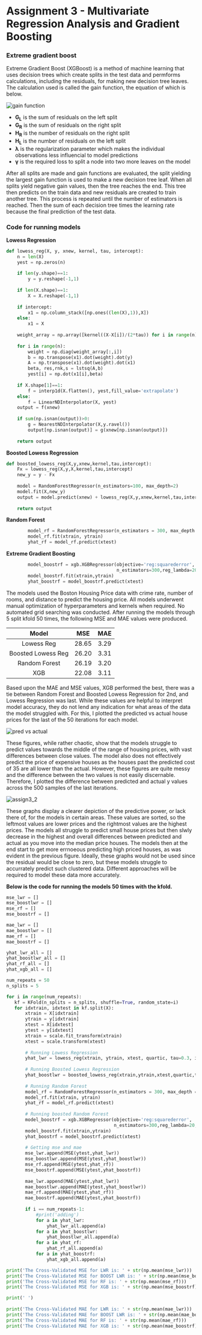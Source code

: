 # Assignment 3 - Multivariate Regression Analysis and Gradient Boosting

### Extreme gradient boost

Extreme Gradient Boost (XGBoost) is a method of machine learning that uses decision trees which create splits in the test data and permforms calculations, including the residuals, for making new decision tree leaves. The calculation used is called the gain function, the equation of which is below.

![gain function](https://user-images.githubusercontent.com/67921793/155613003-5e788a89-61ae-4e02-a7ad-373cd380c50f.png)

- **G<sub>L</sub>** is the sum of residuals on the left split
- **G<sub>R</sub>** is the sum of residuals on the right split
- **H<sub>R</sub>** is the number of residuals on the right split
- **H<sub>L</sub>** is the number of residuals on the left split
- **λ** is the regularization parameter which makes the individual observations less influencial to model predictions
- **γ** is the required loss to split a node into two more leaves on the model

After all splits are made and gain functions are evaluated, the split yielding the largest gain function is used to make a new decision tree leaf. When all splits yield negative gain values, then the tree reaches the end. This tree then predicts on the train data and new residuals are created to train another tree. This process is repeated until the number of estimators is reached. Then the sum of each decision tree times the learning rate because the final prediction of the test data.

### Code for running models

**Lowess Regression**
```python
def lowess_reg(X, y, xnew, kernel, tau, intercept):
    n = len(X)
    yest = np.zeros(n)
    
    if len(y.shape)==1:
        y = y.reshape(-1,1)
        
    if len(X.shape)==1:
        X = X.reshape(-1,1)
        
    if intercept:
        x1 = np.column_stack([np.ones((len(X),1)),X])
    else:
        x1 = X
        
    weight_array = np.array([kernel((X-X[i])/(2*tau)) for i in range(n)])
    
    for i in range(n):
        weight = np.diag(weight_array[:,i])
        b = np.transpose(x1).dot(weight).dot(y)
        A = np.transpose(x1).dot(weight).dot(x1)
        beta, res,rnk,s = lstsq(A,b)
        yest[i] = np.dot(x1[i],beta)
        
    if X.shape[1]==1:
        f = interp1d(X.flatten(), yest,fill_value='extrapolate')
    else:
        f = LinearNDInterpolator(X, yest)
    output = f(xnew)
    
    if sum(np.isnan(output))>0:
        g = NearestNDInterpolator(X,y.ravel())
        output[np.isnan(output)] = g(xnew[np.isnan(output)])
        
    return output
```

**Boosted Lowess Regression**
```python
def boosted_lowess_reg(X,y,xnew,kernel,tau,intercept):
    Fx = lowess_reg(X,y,X,kernel,tau,intercept)
    new_y = y - Fx
    
    model = RandomForestRegressor(n_estimators=100, max_depth=2)
    model.fit(X,new_y)
    output = model.predict(xnew) + lowess_reg(X,y,xnew,kernel,tau,intercept)
    
    return output
```

**Random Forest**
```python
        model_rf = RandomForestRegressor(n_estimators = 300, max_depth = 7)
        model_rf.fit(xtrain, ytrain)
        yhat_rf = model_rf.predict(xtest)
```

**Extreme Gradient Boosting**
```python
        model_boostrf = xgb.XGBRegressor(objective='reg:squarederror',
                                         n_estimators=300,reg_lambda=20,alpha=1,gamma=10,max_depth=7)
        model_boostrf.fit(xtrain,ytrain)
        yhat_boostrf = model_boostrf.predict(xtest)
```

The models used the Boston Housing Price data with crime rate, number of rooms, and distance to predict the housing price. All models underwent manual optimization of hyperparameters and kernels when required. No automated grid searching was conducted. After running the models through 5 split kfold 50 times, the following MSE and MAE values were produced. 
 
| Model | MSE    | MAE
| :---:   | :---: | :---: |
| Lowess Reg | 28.65     | 3.29
| Boosted Lowess Reg | 26.20 | 3.31
| Random Forest | 26.19 | 3.20
| XGB | 22.08 | 3.11
 
 
Based upon the MAE and MSE values, XGB performed the best, there was a tie between Random Forest and Boosted Lowess Regression for 2nd, and Lowess Regression was last. While these values are helpful to interpret model accuracy, they do not lend any indication for what areas of the data the model struggled with. For this, I plotted the predicted vs actual house prices for the last of the 50 iterations for each model.

![pred vs actual](https://user-images.githubusercontent.com/67921793/155621826-80c5458b-e13c-423f-92a2-639627b8ad24.png)

These figures, while rather chaotic, show that the models struggle to predict values towards the middle of the range of housing prices, with vast differences between close values. The model also does not effectively predict the price of expensive houses as the houses past the predicted cost of 35 are all lower than the actual. However, these figures are quite messy and the difference between the two values is not easily discernable. Therefore, I plotted the difference between predicted and actual y values across the 500 samples of the last iterations.

![assign3_2](https://user-images.githubusercontent.com/67921793/155622651-b041cae6-a9d3-40c9-8b17-51a6def98d9a.png)

These graphs display a clearer depiction of the predictive power, or lack there of, for the models in certain areas. These values are sorted, so the leftmost values are lower prices and the rightmost values are the highest prices. The models all struggle to predict small house prices but then slwly decrease in the highest and overall differences between predicted and actual as you move into the median price houses. The models then at the end start to get more errnoeous predicting high priced houses, as was evident in the previous figure. Ideally, these graphs would not be used since the residual would be close to zero, but these models struggle to accurrately predict such clustered data. Different approaches will be required to model these data more accurately.

**Below is the code for running the models 50 times with the kfold.**

 ```python
 mse_lwr = []
mse_boostlwr = []
mse_rf = []
mse_boostrf = []

mae_lwr = []
mae_boostlwr = []
mae_rf = []
mae_boostrf = []

yhat_lwr_all = []
yhat_boostlwr_all = []
yhat_rf_all = []
yhat_xgb_all = []

num_repeats = 50
n_splits = 5

for i in range(num_repeats):
    kf = KFold(n_splits = n_splits, shuffle=True, random_state=i)
    for idxtrain, idxtest in kf.split(X):
        xtrain = X[idxtrain]
        ytrain = y[idxtrain]
        xtest = X[idxtest]
        ytest = y[idxtest]
        xtrain = scale.fit_transform(xtrain)
        xtest = scale.transform(xtest)
        
        # Running Lowess Regression
        yhat_lwr = lowess_reg(xtrain, ytrain, xtest, quartic, tau=0.3, intercept=True)
        
        # Running Boosted Lowess Regression
        yhat_boostlwr = boosted_lowess_reg(xtrain,ytrain,xtest,quartic,tau=1,intercept=True)
        
        # Running Random Forest
        model_rf = RandomForestRegressor(n_estimators = 300, max_depth = 7)
        model_rf.fit(xtrain, ytrain)
        yhat_rf = model_rf.predict(xtest)
        
        # Running boosted Random Forest
        model_boostrf = xgb.XGBRegressor(objective='reg:squarederror',
                                         n_estimators=300,reg_lambda=20,alpha=1,gamma=10,max_depth=7)
        model_boostrf.fit(xtrain,ytrain)
        yhat_boostrf = model_boostrf.predict(xtest)
        
        # Getting mse and mae
        mse_lwr.append(MSE(ytest,yhat_lwr))
        mse_boostlwr.append(MSE(ytest,yhat_boostlwr))
        mse_rf.append(MSE(ytest,yhat_rf))
        mse_boostrf.append(MSE(ytest,yhat_boostrf))
        
        mae_lwr.append(MAE(ytest,yhat_lwr))
        mae_boostlwr.append(MAE(ytest,yhat_boostlwr))
        mae_rf.append(MAE(ytest,yhat_rf))
        mae_boostrf.append(MAE(ytest,yhat_boostrf))
        
        if i == num_repeats-1:
            #print('adding')
            for a in yhat_lwr:
                yhat_lwr_all.append(a)
            for a in yhat_boostlwr:
                yhat_boostlwr_all.append(a)
            for a in yhat_rf:
                yhat_rf_all.append(a)
            for a in yhat_boostrf:
                yhat_xgb_all.append(a)

print('The Cross-Validated MSE for LWR is: ' + str(np.mean(mse_lwr)))
print('The Cross-Validated MSE for BOOST LWR is: ' + str(np.mean(mse_boostlwr)))
print('The Cross-Validated MSE for RF is: ' + str(np.mean(mse_rf)))
print('The Cross-Validated MSE for XGB is: ' + str(np.mean(mse_boostrf)))

print(' ')
        
print('The Cross-Validated MAE for LWR is: ' + str(np.mean(mae_lwr)))
print('The Cross-Validated MAE for BOOST LWR is: ' + str(np.mean(mae_boostlwr)))
print('The Cross-Validated MAE for RF is: ' + str(np.mean(mae_rf)))
print('The Cross-Validated MAE for XGB is: ' + str(np.mean(mae_boostrf)))
 ```
